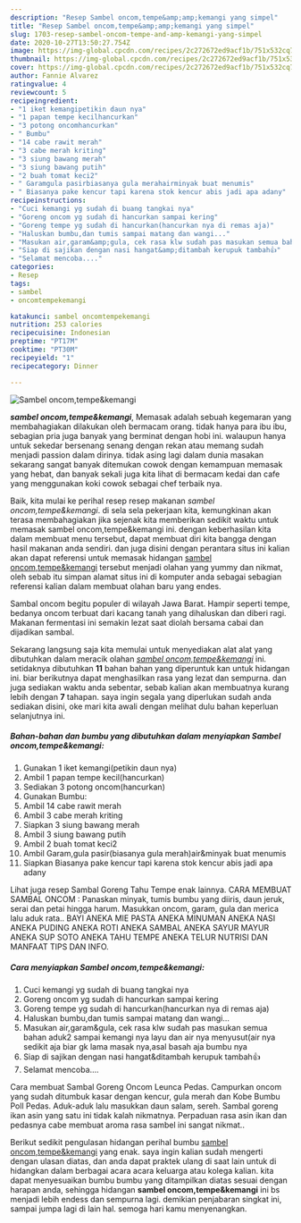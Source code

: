 ```yaml
---
description: "Resep Sambel oncom,tempe&amp;amp;kemangi yang simpel"
title: "Resep Sambel oncom,tempe&amp;amp;kemangi yang simpel"
slug: 1703-resep-sambel-oncom-tempe-and-amp-kemangi-yang-simpel
date: 2020-10-27T13:50:27.754Z
image: https://img-global.cpcdn.com/recipes/2c272672ed9acf1b/751x532cq70/sambel-oncomtempekemangi-foto-resep-utama.jpg
thumbnail: https://img-global.cpcdn.com/recipes/2c272672ed9acf1b/751x532cq70/sambel-oncomtempekemangi-foto-resep-utama.jpg
cover: https://img-global.cpcdn.com/recipes/2c272672ed9acf1b/751x532cq70/sambel-oncomtempekemangi-foto-resep-utama.jpg
author: Fannie Alvarez
ratingvalue: 4
reviewcount: 5
recipeingredient:
- "1 iket kemangipetikin daun nya"
- "1 papan tempe kecilhancurkan"
- "3 potong oncomhancurkan"
- " Bumbu"
- "14 cabe rawit merah"
- "3 cabe merah kriting"
- "3 siung bawang merah"
- "3 siung bawang putih"
- "2 buah tomat keci2"
- " Garamgula pasirbiasanya gula merahairminyak buat menumis"
- " Biasanya pake kencur tapi karena stok kencur abis jadi apa adany"
recipeinstructions:
- "Cuci kemangi yg sudah di buang tangkai nya"
- "Goreng oncom yg sudah di hancurkan sampai kering"
- "Goreng tempe yg sudah di hancurkan(hancurkan nya di remas aja)"
- "Haluskan bumbu,dan tumis sampai matang dan wangi..."
- "Masukan air,garam&amp;gula, cek rasa klw sudah pas masukan semua bahan aduk2 sampai kemangi nya layu dan air nya menyusut(air nya sedikit aja biar gk lama masak nya,asal basah aja bumbu nya"
- "Siap di sajikan dengan nasi hangat&amp;ditambah kerupuk tambah👍"
- "Selamat mencoba...."
categories:
- Resep
tags:
- sambel
- oncomtempekemangi

katakunci: sambel oncomtempekemangi 
nutrition: 253 calories
recipecuisine: Indonesian
preptime: "PT17M"
cooktime: "PT30M"
recipeyield: "1"
recipecategory: Dinner

---
```



![Sambel oncom,tempe&amp;kemangi](https://img-global.cpcdn.com/recipes/2c272672ed9acf1b/751x532cq70/sambel-oncomtempekemangi-foto-resep-utama.jpg)

<b><i>sambel oncom,tempe&amp;kemangi</i></b>, Memasak adalah sebuah kegemaran yang membahagiakan dilakukan oleh bermacam orang. tidak hanya para ibu ibu, sebagian pria juga banyak yang berminat dengan hobi ini. walaupun hanya untuk sekedar bersenang senang dengan rekan atau memang sudah menjadi passion dalam dirinya. tidak asing lagi dalam dunia masakan sekarang sangat banyak ditemukan cowok dengan kemampuan memasak yang hebat, dan banyak sekali juga kita lihat di bermacam kedai dan cafe yang menggunakan koki cowok sebagai chef terbaik nya.

Baik, kita mulai ke perihal resep resep makanan <i>sambel oncom,tempe&amp;kemangi</i>. di sela sela pekerjaan kita, kemungkinan akan terasa membahagiakan jika sejenak kita memberikan sedikit waktu untuk memasak sambel oncom,tempe&amp;kemangi ini. dengan keberhasilan kita dalam membuat menu tersebut, dapat membuat diri kita bangga dengan hasil makanan anda sendiri. dan juga disini dengan perantara situs ini kalian akan dapat referensi untuk memasak hidangan <u>sambel oncom,tempe&amp;kemangi</u> tersebut menjadi olahan yang yummy dan nikmat, oleh sebab itu simpan alamat situs ini di komputer anda sebagai sebagian referensi kalian dalam membuat olahan baru yang endes.

Sambal oncom begitu populer di wilayah Jawa Barat. Hampir seperti tempe, bedanya oncom terbuat dari kacang tanah yang dihaluskan dan diberi ragi. Makanan fermentasi ini semakin lezat saat diolah bersama cabai dan dijadikan sambal.


Sekarang langsung saja kita memulai untuk menyediakan alat alat yang dibutuhkan dalam meracik olahan <u><i>sambel oncom,tempe&amp;kemangi</i></u> ini. setidaknya dibutuhkan <b>11</b> bahan bahan yang diperuntuk kan untuk hidangan ini. biar berikutnya dapat menghasilkan rasa yang lezat dan sempurna. dan juga sediakan waktu anda sebentar, sebab kalian akan membuatnya kurang lebih dengan <b>7</b> tahapan. saya ingin segala yang diperlukan sudah anda sediakan disini, oke mari kita awali dengan melihat dulu bahan keperluan selanjutnya ini.

<!--inarticleads1-->

##### Bahan-bahan dan bumbu yang dibutuhkan dalam menyiapkan Sambel oncom,tempe&amp;kemangi:

1. Gunakan 1 iket kemangi(petikin daun nya)
1. Ambil 1 papan tempe kecil(hancurkan)
1. Sediakan 3 potong oncom(hancurkan)
1. Gunakan  Bumbu:
1. Ambil 14 cabe rawit merah
1. Ambil 3 cabe merah kriting
1. Siapkan 3 siung bawang merah
1. Ambil 3 siung bawang putih
1. Ambil 2 buah tomat keci2
1. Ambil  Garam,gula pasir(biasanya gula merah)air&amp;minyak buat menumis
1. Siapkan  Biasanya pake kencur tapi karena stok kencur abis jadi apa adany


Lihat juga resep Sambal Goreng Tahu Tempe enak lainnya. CARA MEMBUAT SAMBAL ONCOM : Panaskan minyak, tumis bumbu yang diiris, daun jeruk, serai dan petai hingga harum. Masukkan oncom, garam, gula dan merica lalu aduk rata.. BAYI ANEKA MIE PASTA ANEKA MINUMAN ANEKA NASI ANEKA PUDING ANEKA ROTI ANEKA SAMBAL ANEKA SAYUR MAYUR ANEKA SUP SOTO ANEKA TAHU TEMPE ANEKA TELUR NUTRISI DAN MANFAAT TIPS DAN INFO. 

<!--inarticleads2-->

##### Cara menyiapkan Sambel oncom,tempe&amp;kemangi:

1. Cuci kemangi yg sudah di buang tangkai nya
1. Goreng oncom yg sudah di hancurkan sampai kering
1. Goreng tempe yg sudah di hancurkan(hancurkan nya di remas aja)
1. Haluskan bumbu,dan tumis sampai matang dan wangi...
1. Masukan air,garam&amp;gula, cek rasa klw sudah pas masukan semua bahan aduk2 sampai kemangi nya layu dan air nya menyusut(air nya sedikit aja biar gk lama masak nya,asal basah aja bumbu nya
1. Siap di sajikan dengan nasi hangat&amp;ditambah kerupuk tambah👍
1. Selamat mencoba....


Cara membuat Sambal Goreng Oncom Leunca Pedas. Campurkan oncom yang sudah ditumbuk kasar dengan kencur, gula merah dan Kobe Bumbu Poll Pedas. Aduk-aduk lalu masukkan daun salam, sereh. Sambal goreng ikan asin yang satu ini tidak kalah nikmatnya. Perpaduan rasa asin ikan dan pedasnya cabe membuat aroma rasa sambel ini sangat nikmat.. 

Berikut sedikit pengulasan hidangan perihal bumbu <u>sambel oncom,tempe&amp;kemangi</u> yang enak. saya ingin kalian sudah mengerti dengan ulasan diatas, dan anda dapat praktek ulang di saat lain untuk di hidangkan dalam berbagai acara acara keluarga atau kolega kalian. kita dapat menyesuaikan bumbu bumbu yang ditampilkan diatas sesuai dengan harapan anda, sehingga hidangan <b>sambel oncom,tempe&amp;kemangi</b> ini bs menjadi lebih endess dan sempurna lagi. demikian penjabaran singkat ini, sampai jumpa lagi di lain hal. semoga hari kamu menyenangkan.
